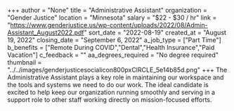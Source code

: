 +++
author = "None"
title = "Administrative Assistant"
organization = "Gender Justice"
location = "Minnesota"
salary = "$22 - $30 / hr"
link = "https://www.genderjustice.us/wp-content/uploads/2022/08/Admin-Assistant_August2022.pdf"
sort_date = "2022-08-19"
created_at = "August 19, 2022"
closing_date = "September 6, 2022"
a_job_type = ["Part Time"]
b_benefits = ["Remote During COVID","Dental","Health Insurance","Paid Vacation"]
c_feedback = ""
aa_degrees_required = "No degree required"
thumbnail = "../../images/genderjusticesocialicon800pxCIRCLE_5e14b85d.png"
+++
The Administrative Assistant plays a key role in maintaining our workspace and the tools and systems we need to do our work. The ideal candidate is excited to help keep our organization running smoothly and serving in a support role to other staff working directly on mission-focused efforts.